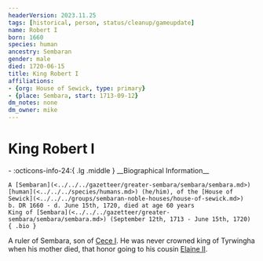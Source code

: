 ```yaml
---
headerVersion: 2023.11.25
tags: [historical, person, status/cleanup/gameupdate]
name: Robert I
born: 1660
species: human
ancestry: Sembaran
gender: male
died: 1720-06-15
title: King Robert I
affiliations:
- {org: House of Sewick, type: primary}
- {place: Sembara, start: 1713-09-12}
dm_notes: none
dm_owner: mike
---
```

# King Robert I
<div class="grid cards ext-narrow-margin ext-one-column" markdown>
- :octicons-info-24:{ .lg .middle } __Biographical Information__

    A [Sembaran](<../../../gazetteer/greater-sembara/sembara/sembara.md>) [human](<../../../species/humans.md>) (he/him), of the [House of Sewick](<../../../groups/sembaran-noble-houses/house-of-sewick.md>)  
    b. DR 1660 - d. June 15th, 1720, died at age 60 years  
    King of [Sembara](<../../../gazetteer/greater-sembara/sembara/sembara.md>) (September 12th, 1713 - June 15th, 1720)  
    { .bio }

</div>


A ruler of Sembara, son of [Cece I](<./cece-i.md>).  He was never crowned king of Tyrwingha when his mother died, that honor going to his cousin [Elaine II](<./elaine-ii.md>). 


